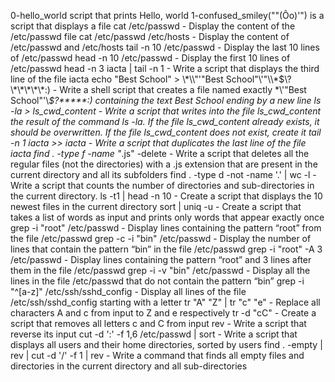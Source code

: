 0-hello_world script that prints Hello, world
1-confused_smiley("\"(Ôo)'") is a script that displays a file
cat /etc/passwd - Display the content of the /etc/passwd file
cat /etc/passwd /etc/hosts - Display the content of /etc/passwd and /etc/hosts
tail -n 10 /etc/passwd - Display the last 10 lines of /etc/passwd
head -n 10 /etc/passwd - Display the first 10 lines of /etc/passwd
head -n 3 iacta | tail -n 1 - Write a script that displays the third line of the file iacta
echo "Best School" > \\\*\\\\"'\"Best School\"\\'"\\\\\*\$\\\?\\\*\\\*\\\*\\\*\\\*\:\) - Write a shell script that creates a file named exactly \*\\'"Best School"\'\\*$\?\*\*\*\*\*:) containing the text Best School ending by a new line
ls -la > ls_cwd_content - Write a script that writes into the file ls_cwd_content the result of the command ls -la. If the file ls_cwd_content already exists, it should be overwritten. If the file ls_cwd_content does not exist, create it
tail -n 1 iacta >> iacta - Write a script that duplicates the last line of the file iacta
find . -type f -name "*.js" -delete - Write a script that deletes all the regular files (not the directories) with a .js extension that are present in the current directory and all its subfolders
find . -type d -not -name '.' | wc -l - Write a script that counts the number of directories and sub-directories in the current directory.
ls -t1 | head -n 10 - Create a script that displays the 10 newest files in the current directory
sort | uniq -u - Create a script that takes a list of words as input and prints only words that appear exactly once
grep -i "root" /etc/passwd - Display lines containing the pattern “root” from the file /etc/passwd
grep -c -i "bin" /etc/passwd - Display the number of lines that contain the pattern “bin” in the file /etc/passwd
grep -i "root" -A 3 /etc/passwd - Display lines containing the pattern “root” and 3 lines after them in the file /etc/passwd
grep -i -v "bin" /etc/passwd - Display all the lines in the file /etc/passwd that do not contain the pattern “bin”
grep -i "^[a-z]" /etc/ssh/sshd_config - Display all lines of the file /etc/ssh/sshd_config starting with a letter
tr "A" "Z" | tr "c" "e" - Replace all characters A and c from input to Z and e respectively
tr -d "cC" - Create a script that removes all letters c and C from input
rev - Write a script that reverse its input
cut -d ':' -f 1,6 /etc/passwd | sort - Write a script that displays all users and their home directories, sorted by users
find . -empty | rev | cut -d '/' -f 1 | rev - Write a command that finds all empty files and directories in the current directory and all sub-directories
